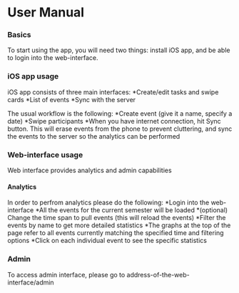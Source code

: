 # User Manual
### Basics
To start using the app, you will need two things: install iOS app, and be able to login into the web-interface.

### iOS app usage
iOS app consists of three main interfaces:
*Create/edit tasks and swipe cards
*List of events
*Sync with the server

The usual workflow is the following:
*Create event (give it a name, specify a date)
*Swipe participants
*When you have internet connection, hit Sync button. This will erase events from the phone to prevent cluttering, and sync the events to the server so the analytics can be performed

### Web-interface usage
Web interface provides analytics and admin capabilities

#### Analytics
In order to perfrom analytics please do the following:
*Login into the web-interface
*All the events for the current semester will be loaded
*(optional) Change the time span to pull events (this will reload the events)
*Filter the events by name to get more detailed statistics
*The graphs at the top of the page refer to all events currently matching the specified time and filtering options
*Click on each individual event to see the specific statistics

### Admin
To access admin interface, please go to address-of-the-web-interface/admin